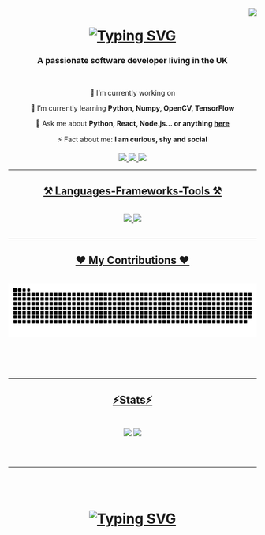 <img align="right" src="https://visitor-badge.laobi.icu/badge?page_id=techgirldiaries.techgirldiaries" />

<h1 align="center">
    <a href="https://git.io/typing-svg">
        <img src="https://readme-typing-svg.herokuapp.com?font=Arial&weight=900&size=40&pause=1000&color=9966CC&center=true&vCenter=true&random=false&width=500&height=70&lines=Hi+there!+;I'm+Oluwakemi+T.+Obadeyi;Nice+to+meet+you." alt="Typing SVG" />
    </a>
</h1>

<h3 align="center">A passionate software developer living in the UK</h3>

<br/>

<div align="center">
 
 🔭 I’m currently working on
 
 🌱 I’m currently learning **Python, Numpy, OpenCV, TensorFlow**

💬 Ask me about **Python, React, Node.js... or anything [here](https://github.com/techgirldiaries/techgirldiaries/issues)**

⚡ Fact about me: **I am curious, shy and social**

 </div>
 
<div align="center"> 
  <a href="mailto:oluwakemi.toluwalase@gmail.com">
    <img src="https://img.shields.io/badge/Gmail-333333?style=for-the-badge&logo=gmail&logoColor=red" />
  </a>
    </a> 
  <a href="https://linkedin.com/in/oluwakemi-obadeyi" target="_blank">
    <img src="https://img.shields.io/badge/LinkedIn-0077B5?style=for-the-badge&logo=linkedin&logoColor=white" target="_blank" />
  </a>
  <a href="https://techgirldiaries.github.io" target="_blank">
     <img src="https://img.shields.io/badge/Portfolio-9966CC?style=for-the-badge&logo=todoist&logoColor=white" target="_blank" /> <!-- sqlite, safari, google-chrome are other good icon options -->
</div>

 <hr/>
 
<h2 align="center">⚒️ Languages-Frameworks-Tools ⚒️</h2>
<br/>
<div align="center">
    <img src="https://skillicons.dev/icons?i=python,javascript,sqlite,mysql,java,html,css" />
    <img src="https://skillicons.dev/icons?i=react,bootstrap,vue,tailwind,nodejs,vscode,github,git,firebase" /><br>
</div>

<br/>
<hr/>

<div align="center">
  <h2> ♥ My Contributions ♥ </h2>
  <br>
  <img alt="snake eating my contributions" src="https://raw.githubusercontent.com/techgirldiaries/techgirldiaries/output/github-contribution-grid-snake.svg" />
  
  <br/><br/><br/>
</div>

<hr/>

<h2 align="center"> ⚡Stats⚡</h2>
<br>
<div align=center>
    <a href="https://github.com/techgirldiaries/convoychat"><img height=200 align="center" src="https://github-readme-stats.vercel.app/api/top-langs?username=techgirldiaries&hide_progress=true&layout=compact&langs_count=8&card_width=320" /></a>
    <a href="https://github.com/techgirldiaries/github-readme-stats"><img height=200 align="center" src="https://github-readme-stats.vercel.app/api?username=techgirldiaries&rank_icon=github&hide=contribs,issues" /></a>
</div>

<br/><br/>

<hr/>

<br/><br/>

<h1 align="center">
    <a href="https://git.io/typing-svg">
        <img src="https://readme-typing-svg.herokuapp.com?font=Arial&weight=900&size=40&pause=1000&color=9966CC&center=true&vCenter=true&random=false&width=500&height=70&lines=Thank+you+for+stopping+by!" alt="Typing SVG" />
    </a>
</h1>

<br/>
